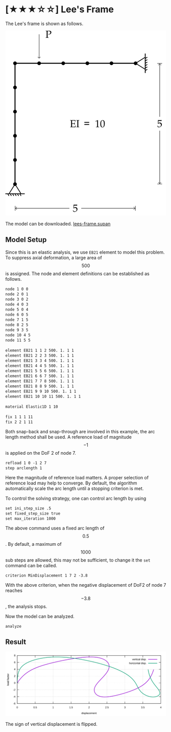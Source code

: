 # [★★★☆☆] Lee's Frame

The Lee's frame is shown as follows.

![Lee's frame](lees-frame.svg)

The model can be downloaded. [lees-frame.supan](lees-frame.supan)

## Model Setup

Since this is an elastic analysis, we use `EB21` element to model this problem. To suppress axial deformation, a large
area of $$500$$ is assigned. The node and element definitions can be established as follows.

```
node 1 0 0
node 2 0 1
node 3 0 2
node 4 0 3
node 5 0 4
node 6 0 5
node 7 1 5
node 8 2 5
node 9 3 5
node 10 4 5
node 11 5 5

element EB21 1 1 2 500. 1. 1 1
element EB21 2 2 3 500. 1. 1 1
element EB21 3 3 4 500. 1. 1 1
element EB21 4 4 5 500. 1. 1 1
element EB21 5 5 6 500. 1. 1 1
element EB21 6 6 7 500. 1. 1 1
element EB21 7 7 8 500. 1. 1 1
element EB21 8 8 9 500. 1. 1 1
element EB21 9 9 10 500. 1. 1 1
element EB21 10 10 11 500. 1. 1 1

material Elastic1D 1 10

fix 1 1 1 11
fix 2 2 1 11
```

Both snap-back and snap-through are involved in this example, the arc length method shall be used. A reference load of
magnitude $$-1$$ is applied on the DoF 2 of node 7.

```
refload 1 0 -1 2 7
step arclength 1
```

Here the magnitude of reference load matters. A proper selection of reference load may help to converge. By default,
the algorithm automatically scale the arc length until a stopping criterion is met.

To control the solving strategy, one can control arc length by using

```
set ini_step_size .5
set fixed_step_size true
set max_iteration 1000
```

The above command uses a fixed arc length of $$0.5$$. By default, a maximum of $$1000$$ sub
steps are allowed, this may not be sufficient, to change it the `set` command can be called.

```
criterion MinDisplacement 1 7 2 -3.8
```

With the above criterion, when the negative displacement of DoF2 of node 7 reaches $$-3.8$$, the analysis stops.

Now the model can be analyzed.

```
analyze
```

## Result

![example one](lees-frame-a.svg)

The sign of vertical displacement is flipped.
